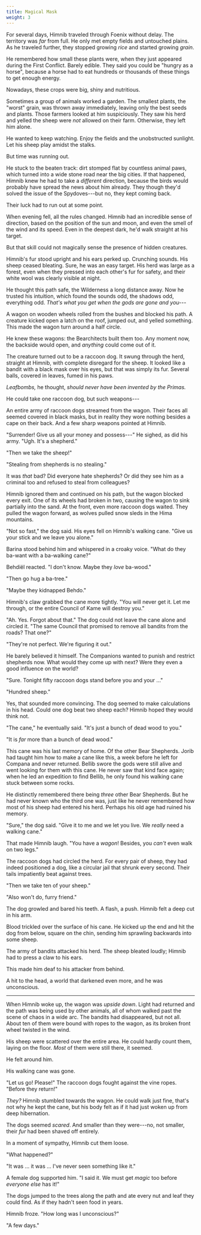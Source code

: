 ```yaml
---
title: Magical Mask
weight: 3
---
```

For several days, Himnib traveled through Foenix without delay. The territory was _far_ from full. He only met empty fields and untouched plains. As he traveled further, they stopped growing _rice_ and started growing _grain_.

He remembered how small these plants were, when they just appeared during the First Conflict. Barely edible. They said you could be "hungry as a horse", because a horse had to eat hundreds or thousands of these things to get enough energy.

Nowadays, these crops were big, shiny and nutritious.

Sometimes a group of animals worked a garden. The smallest plants, the "worst" grain, was thrown away immediately, leaving only the best seeds and plants. Those farmers looked at him suspiciously. They saw his herd and yelled the sheep were _not_ allowed on their farm. Otherwise, they left him alone.

He wanted to keep watching. Enjoy the fields and the unobstructed sunlight. Let his sheep play amidst the stalks.

But time was running out.

He stuck to the beaten track: dirt stomped flat by countless animal paws, which turned into a wide stone road near the big cities. If that happened, Himnib knew he had to take a _different_ direction, because the birds would probably have spread the news about him already. They though they'd solved the issue of the Spydoves---but no, they kept coming back.

Their luck had to run out at some point.

When evening fell, all the rules changed. Himnib had an incredible sense of direction, based on the position of the sun and moon, and even the smell of the wind and its speed. Even in the deepest dark, he'd walk straight at his target.

But that skill could not magically sense the presence of hidden creatures.

Himnib's fur stood upright and his ears perked up. Crunching sounds. His sheep ceased bleating. Sure, he was an easy target. His herd was large as a forest, even when they pressed into each other's fur for safety, and their white wool was clearly visible at night.

He thought this path safe, the Wilderness a long distance away. Now he trusted his intuition, which found the sounds odd, the shadows odd, everything odd. _That's what you get when the gods are gone and you---_

A wagon on wooden wheels rolled from the bushes and blocked his path. A creature kicked open a latch on the roof, jumped out, and yelled something. This made the wagon turn around a half circle.

He knew these wagons: the Bearchitects built them too. Any moment now, the backside would open, and _anything_ could come out of it.

The creature turned out to be a raccoon dog. It swung through the herd, straight at Himnib, with complete disregard for the sheep. It looked like a bandit with a black mask over his eyes, but that was simply its fur. Several balls, covered in leaves, fumed in his paws.

_Leafbombs,_ he thought, _should never have been invented by the Primas._

He could take one raccoon dog, but such weapons---

An entire army of raccoon dogs streamed from the wagon. Their faces all seemed covered in black masks, but in reality they wore nothing besides a cape on their back. And a few sharp weapons pointed at Himnib.

"Surrender! Give us all your money and possess---" He sighed, as did his army. "Ugh. It's a shepherd."

"Then we take the sheep!"

"Stealing from shepherds is no stealing."

It was _that_ bad? Did everyone hate shepherds? Or did they see him as a criminal too and refused to steal from colleagues?

Himnib ignored them and continued on his path, but the wagon blocked every exit. One of its wheels had broken in two, causing the wagon to sink partially into the sand. At the front, even more raccoon dogs waited. They pulled the wagon forward, as wolves pulled snow sleds in the Hima mountains.

"Not so fast," the dog said. His eyes fell on Himnib's walking cane. "Give us your stick and we leave you alone."

Barina stood behind him and whispered in a croaky voice. "What do they ba-want with a ba-walking cane?"

Behdiël reacted. "I don't know. Maybe they _love_ ba-wood."

"Then go hug a ba-tree."

"Maybe they kidnapped Behdo."

Himnib's claw grabbed the cane more tightly. "You will never get it. Let me through, or the entire Council of Kame will destroy you."

"Ah. Yes. Forgot about that." The dog could not leave the cane alone and circled it. "The same Council that promised to remove all bandits from the roads? That one?"

"They're not perfect. We're figuring it out." 

He barely believed it himself. The Companions wanted to punish and restrict shepherds now. What would they come up with next? Were they even a good influence on the world?

"Sure. Tonight fifty raccoon dogs stand before you and your ..."

"Hundred sheep."

Yes, that sounded more convincing. The dog seemed to make calculations in his head. Could one dog beat two sheep each? Himnib hoped they would think not.

"The cane," he eventually said. "It's just a bunch of dead wood to you."

"It is _far_ more than a bunch of dead wood."

This cane was his last memory of home. Of the other Bear Shepherds. Jorib had taught him how to make a cane like this, a week before he left for Compana and never returned. Bellib swore the gods were still alive and went looking for them with this cane. He never saw that kind face again; when he led an expedition to find Bellib, he only found his walking cane stuck between some rocks.

He distinctly remembered there being _three_ other Bear Shepherds. But he had never known who the third one was, just like he never remembered how most of his sheep had entered his herd. Perhaps his old age had ruined his memory.

"Sure," the dog said. "Give it to me and we let you live. We _really_ need a walking cane."

That made Himnib laugh. "You have a _wagon_! Besides, you _can't_ even walk on two legs."

The raccoon dogs had circled the herd. For every pair of sheep, they had indeed positioned a dog, like a circular jail that shrunk every second. Their tails impatiently beat against trees.

"Then we take ten of your sheep."

"Also won't do, furry friend."

The dog growled and bared his teeth. A flash, a push. Himnib felt a deep cut in his arm.

Blood trickled over the surface of his cane. He kicked up the end and hit the dog from below, square on the chin, sending him sprawling backwards into some sheep.

The army of bandits attacked his herd. The sheep bleated loudly; Himnib had to press a claw to his ears. 

This made him deaf to his attacker from behind.

A hit to the head, a world that darkened even more, and he was unconscious.

___

When Himnib woke up, the wagon was _upside down_. Light had returned and the path was being used by other animals, all of whom walked past the scene of chaos in a wide arc. The bandits had disappeared, but not all. About ten of them were bound with ropes to the wagon, as its broken front wheel twisted in the wind.

His sheep were scattered over the entire area. He could hardly count them, laying on the floor. _Most_ of them were still there, it seemed.

He felt around him.

His walking cane was gone.

"Let us go! Please!" The raccoon dogs fought against the vine ropes. "Before they return!"

_They?_ Himnib stumbled towards the wagon. He could walk just fine, that's not why he kept the cane, but his body felt as if it had just woken up from deep hibernation. 

The dogs seemed _scared_. And smaller than they were---no, not smaller, their _fur_ had been shaved off entirely. 

In a moment of sympathy, Himnib cut them loose.

"What happened?"

"It was ... it was ... I've never seen something like it."

A female dog supported him. "I said it. We must get _magic_ too before _everyone else_ has it!"

The dogs jumped to the trees along the path and ate every nut and leaf they could find. As if they hadn't seen food in years.

Himnib froze. "How long was I unconscious?"

"A few days."